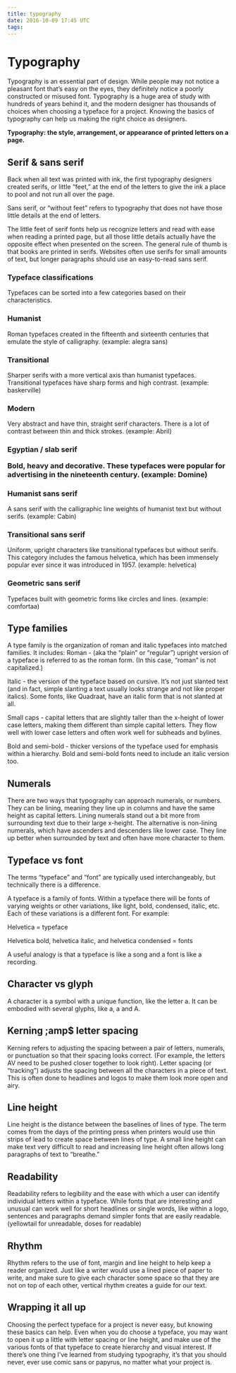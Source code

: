 ```yaml
---
title: typography
date: 2016-10-09 17:45 UTC
tags:
---
```


<h1>Typography</h1>

<p>Typography is an essential part of design. While people may not notice a pleasant font that’s easy on the eyes, they definitely notice a poorly constructed or misused font. Typography is a huge area of study with hundreds of years behind it, and the modern designer has thousands of choices when choosing a typeface for a project. Knowing the basics of typography can help us making the right choice as designers.</p>

<strong>Typography: the style, arrangement, or appearance of printed letters on a page.</strong>

<h2>Serif & sans serif</h2>
<p>Back when all text was printed with ink, the first typography designers created serifs, or little “feet,” at the end of the letters to give the ink a place to pool and not run all over the page.</p>

<p>Sans serif, or “without feet” refers to typography that does not have those little details at the end of letters.</p>

<p>The little feet of serif fonts help us recognize letters and read with ease when reading a printed page, but all those little details actually have the opposite effect when presented on the screen. The general rule of thumb is that books are printed in serifs. Websites often use serifs for small amounts of text, but longer paragraphs should use an easy-to-read sans serif.</p>

<h3>Typeface classifications</h3>
<p>Typefaces can be sorted into a few categories based on their characteristics.</p>

<h3>Humanist</h3>
<p>Roman typefaces created in the fifteenth and sixteenth centuries that emulate the style of calligraphy. 
(example: alegra sans)</p>

<h3>Transitional</h3>
<p>Sharper serifs with a more vertical axis than humanist typefaces. Transitional typefaces have sharp forms and high contrast.
(example: baskerville)</p>

<h3>Modern</h3>
<p>Very abstract and have thin, straight serif characters. There is a lot of contrast between thin and thick strokes. 
(example: Abril)</p>

<h3>Egyptian / slab serif
<p>Bold, heavy and decorative. These typefaces were popular for advertising in the nineteenth century. 
(example: Domine)</p>

<h3>Humanist sans serif</h3>
<p>A sans serif with the calligraphic line weights of humanist text but without serifs.
(example: Cabin)</p>

<h3>Transitional sans serif</h3>
<p>Uniform, upright characters like transitional typefaces but without serifs. This category includes the famous helvetica, which has been immensely popular ever since it was introduced in 1957.
(example: helvetica)</p>

<h3>Geometric sans serif</h3>
<p>Typefaces built with geometric forms like circles and lines.
(example: comfortaa)</p>

<h2>Type families</h2>
<p>A type family is the organization of roman and italic typefaces into matched families. It includes:
Roman - (aka the “plain” or “regular”) upright version of a typeface is referred to as the roman form. (In this case, “roman” is not capitalized.)</p>

<p>Italic - the version of the typeface based on cursive. It’s not just slanted text (and in fact, simple slanting a text usually looks strange and not like proper italics). Some fonts, like Quadraat, have an italic form that is not slanted at all.</p>

<p>Small caps - capital letters that are slightly taller than the x-height of lower case letters, making them different than simple capital letters. They flow well with lower case letters and often work well for subheads and bylines.</p>

<p>Bold and semi-bold - thicker versions of the typeface used for emphasis within a hierarchy. Bold and semi-bold fonts need to include an italic version too.</p>

<h2>Numerals</h2>
<p>There are two ways that typography can approach numerals, or numbers. They can be lining, meaning they line up in columns and have the same height as capital letters. Lining numerals stand out a bit more from surrounding text due to their large x-height. The alternative is non-lining numerals, which have ascenders and descenders like lower case. They line up better when surrounded by text and often have more character to them.</p>











<h2>Typeface vs font</h2>
<P>The terms “typeface” and “font” are typically used interchangeably, but technically there is a difference.</p>

<p>A typeface is a family of fonts. Within a typeface there will be fonts of varying weights or other variations, like light, bold, condensed, italic, etc. Each of these variations is a different font. For example:</p>

<p>Helvetica = typeface</p>
<p>Helvetica bold, helvetica italic, and helvetica condensed = fonts</p>

<p>A useful analogy is that a typeface is like a song and a font is like a recording.</p>

<h2>Character vs glyph</h2>
<p>A character is a symbol with a unique function, like the letter a. It can be embodied with several glyphs, like a, a and A.</p>

<h2>Kerning ;amp$ letter spacing</h2>
<p>Kerning refers to adjusting the spacing between a pair of letters, numerals, or punctuation so that their spacing looks correct. (For example, the letters AV need to be pushed closer together to look right). Letter spacing (or “tracking”) adjusts the spacing between all the characters in a piece of text. This is often done to headlines and logos to make them look more open and airy.</p>

<h2>Line height</h2>
<p>Line height is the distance between the baselines of lines of type. The term comes from the days of the printing press when printers would use thin strips of lead to create space between lines of type. A small line height can make text very difficult to read and increasing line height often allows long paragraphs of text to “breathe.”</p>

<h2>Readability</h2>
<p>Readability refers to legibility and the ease with which a user can identify individual letters within a typeface. While fonts that are interesting and unusual can work well for short headlines or single words, like within a logo, sentences and paragraphs demand simpler fonts that are easily readable. 
(yellowtail for unreadable, doses for readable)</p>

<h2>Rhythm</h2>
<p>Rhythm refers to the use of font, margin and line height to help keep a reader organized. Just like a writer would use a lined piece of paper to write, and make sure to give each character some space so that they are not on top of each other, vertical rhythm creates a guide for our text.</p>

<h2>Wrapping it all up</h2>
<p>Choosing the perfect typeface for a project is never easy, but knowing these basics can help. Even when you do choose a typeface, you may want to open it up a little with letter spacing or line height, and make use of the various fonts of that typeface to create hierarchy and visual interest. If there’s one thing I’ve learned from studying typography, it’s that you should never, ever use comic sans or papyrus, no matter what your project is.</p>